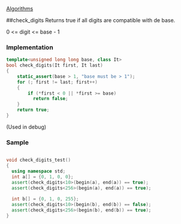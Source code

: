 
[Algorithms](algorithms.md)

##check_digits
Returns true if all digits are compatible with de base.

0 <= digit <= base - 1

### Implementation

```cpp
template<unsigned long long base, class It>
bool check_digits(It first, It last)
{
    static_assert(base > 1, "base must be > 1");
    for (; first != last; first++)
    {
        if (*first < 0 || *first >= base)
          return false;
    }
    return true;
}

```

(Used in debug)
### Sample

```cpp

void check_digits_test()
{
  using namespace std;
  int a[] = {0, 1, 0, 0};  
  assert(check_digits<10>(begin(a), end(a)) == true);
  assert(check_digits<256>(begin(a), end(a)) == true);
  
  int b[] = {0, 1, 0, 255};  
  assert(check_digits<10>(begin(b), end(b)) == false);
  assert(check_digits<256>(begin(b), end(b)) == true);
}

```
